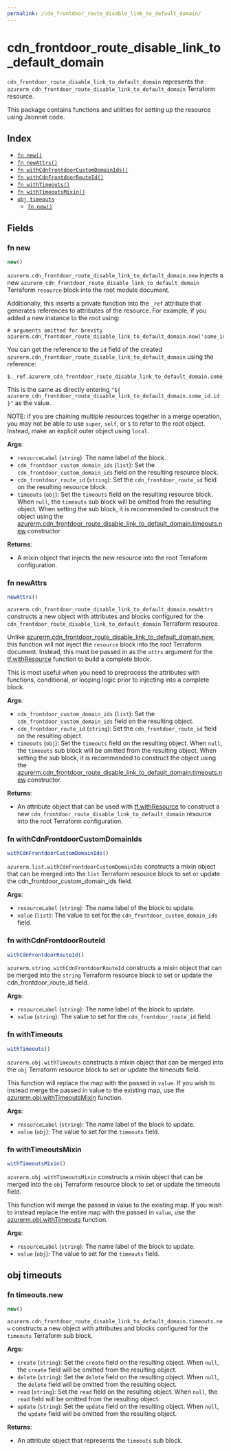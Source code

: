 ```yaml
---
permalink: /cdn_frontdoor_route_disable_link_to_default_domain/
---
```


# cdn_frontdoor_route_disable_link_to_default_domain

`cdn_frontdoor_route_disable_link_to_default_domain` represents the `azurerm_cdn_frontdoor_route_disable_link_to_default_domain` Terraform resource.



This package contains functions and utilities for setting up the resource using Jsonnet code.


## Index

* [`fn new()`](#fn-new)
* [`fn newAttrs()`](#fn-newattrs)
* [`fn withCdnFrontdoorCustomDomainIds()`](#fn-withcdnfrontdoorcustomdomainids)
* [`fn withCdnFrontdoorRouteId()`](#fn-withcdnfrontdoorrouteid)
* [`fn withTimeouts()`](#fn-withtimeouts)
* [`fn withTimeoutsMixin()`](#fn-withtimeoutsmixin)
* [`obj timeouts`](#obj-timeouts)
  * [`fn new()`](#fn-timeoutsnew)

## Fields

### fn new

```ts
new()
```


`azurerm.cdn_frontdoor_route_disable_link_to_default_domain.new` injects a new `azurerm_cdn_frontdoor_route_disable_link_to_default_domain` Terraform `resource`
block into the root module document.

Additionally, this inserts a private function into the `_ref` attribute that generates references to attributes of the
resource. For example, if you added a new instance to the root using:

    # arguments omitted for brevity
    azurerm.cdn_frontdoor_route_disable_link_to_default_domain.new('some_id')

You can get the reference to the `id` field of the created `azurerm.cdn_frontdoor_route_disable_link_to_default_domain` using the reference:

    $._ref.azurerm_cdn_frontdoor_route_disable_link_to_default_domain.some_id.get('id')

This is the same as directly entering `"${ azurerm_cdn_frontdoor_route_disable_link_to_default_domain.some_id.id }"` as the value.

NOTE: if you are chaining multiple resources together in a merge operation, you may not be able to use `super`, `self`,
or `$` to refer to the root object. Instead, make an explicit outer object using `local`.

**Args**:
  - `resourceLabel` (`string`): The name label of the block.
  - `cdn_frontdoor_custom_domain_ids` (`list`): Set the `cdn_frontdoor_custom_domain_ids` field on the resulting resource block.
  - `cdn_frontdoor_route_id` (`string`): Set the `cdn_frontdoor_route_id` field on the resulting resource block.
  - `timeouts` (`obj`): Set the `timeouts` field on the resulting resource block. When `null`, the `timeouts` sub block will be omitted from the resulting object. When setting the sub block, it is recommended to construct the object using the [azurerm.cdn_frontdoor_route_disable_link_to_default_domain.timeouts.new](#fn-timeoutsnew) constructor.

**Returns**:
- A mixin object that injects the new resource into the root Terraform configuration.


### fn newAttrs

```ts
newAttrs()
```


`azurerm.cdn_frontdoor_route_disable_link_to_default_domain.newAttrs` constructs a new object with attributes and blocks configured for the `cdn_frontdoor_route_disable_link_to_default_domain`
Terraform resource.

Unlike [azurerm.cdn_frontdoor_route_disable_link_to_default_domain.new](#fn-new), this function will not inject the `resource`
block into the root Terraform document. Instead, this must be passed in as the `attrs` argument for the
[tf.withResource](https://github.com/tf-libsonnet/core/tree/main/docs#fn-withresource) function to build a complete block.

This is most useful when you need to preprocess the attributes with functions, conditional, or looping logic prior to
injecting into a complete block.

**Args**:
  - `cdn_frontdoor_custom_domain_ids` (`list`): Set the `cdn_frontdoor_custom_domain_ids` field on the resulting object.
  - `cdn_frontdoor_route_id` (`string`): Set the `cdn_frontdoor_route_id` field on the resulting object.
  - `timeouts` (`obj`): Set the `timeouts` field on the resulting object. When `null`, the `timeouts` sub block will be omitted from the resulting object. When setting the sub block, it is recommended to construct the object using the [azurerm.cdn_frontdoor_route_disable_link_to_default_domain.timeouts.new](#fn-timeoutsnew) constructor.

**Returns**:
  - An attribute object that can be used with [tf.withResource](https://github.com/tf-libsonnet/core/tree/main/docs#fn-withresource) to construct a new `cdn_frontdoor_route_disable_link_to_default_domain` resource into the root Terraform configuration.


### fn withCdnFrontdoorCustomDomainIds

```ts
withCdnFrontdoorCustomDomainIds()
```

`azurerm.list.withCdnFrontdoorCustomDomainIds` constructs a mixin object that can be merged into the `list`
Terraform resource block to set or update the cdn_frontdoor_custom_domain_ids field.



**Args**:
  - `resourceLabel` (`string`): The name label of the block to update.
  - `value` (`list`): The value to set for the `cdn_frontdoor_custom_domain_ids` field.


### fn withCdnFrontdoorRouteId

```ts
withCdnFrontdoorRouteId()
```

`azurerm.string.withCdnFrontdoorRouteId` constructs a mixin object that can be merged into the `string`
Terraform resource block to set or update the cdn_frontdoor_route_id field.



**Args**:
  - `resourceLabel` (`string`): The name label of the block to update.
  - `value` (`string`): The value to set for the `cdn_frontdoor_route_id` field.


### fn withTimeouts

```ts
withTimeouts()
```

`azurerm.obj.withTimeouts` constructs a mixin object that can be merged into the `obj`
Terraform resource block to set or update the timeouts field.

This function will replace the map with the passed in `value`. If you wish to instead merge the
passed in value to the existing map, use the [azurerm.obj.withTimeoutsMixin](TODO) function.

**Args**:
  - `resourceLabel` (`string`): The name label of the block to update.
  - `value` (`obj`): The value to set for the `timeouts` field.


### fn withTimeoutsMixin

```ts
withTimeoutsMixin()
```

`azurerm.obj.withTimeoutsMixin` constructs a mixin object that can be merged into the `obj`
Terraform resource block to set or update the timeouts field.

This function will merge the passed in value to the existing map. If you wish
to instead replace the entire map with the passed in `value`, use the [azurerm.obj.withTimeouts](TODO)
function.


**Args**:
  - `resourceLabel` (`string`): The name label of the block to update.
  - `value` (`obj`): The value to set for the `timeouts` field.


## obj timeouts



### fn timeouts.new

```ts
new()
```


`azurerm.cdn_frontdoor_route_disable_link_to_default_domain.timeouts.new` constructs a new object with attributes and blocks configured for the `timeouts`
Terraform sub block.



**Args**:
  - `create` (`string`): Set the `create` field on the resulting object. When `null`, the `create` field will be omitted from the resulting object.
  - `delete` (`string`): Set the `delete` field on the resulting object. When `null`, the `delete` field will be omitted from the resulting object.
  - `read` (`string`): Set the `read` field on the resulting object. When `null`, the `read` field will be omitted from the resulting object.
  - `update` (`string`): Set the `update` field on the resulting object. When `null`, the `update` field will be omitted from the resulting object.

**Returns**:
  - An attribute object that represents the `timeouts` sub block.
